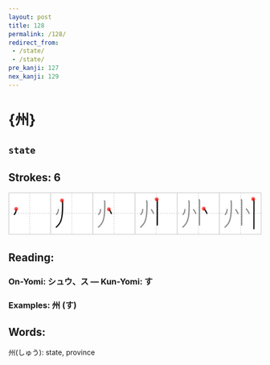 ```yaml
---
layout: post
title: 128
permalink: /128/
redirect_from:
 - /state/
 - /state/
pre_kanji: 127
nex_kanji: 129
---
```


# {州}

## `state`

## Strokes: 6

<div class="stroke"><img src="../images/E5B79E.png" /></div>

## Reading:

### On-Yomi: シュウ、ス &mdash; Kun-Yomi: す

### Examples: 州 (す)

## Words:

州(しゅう): state, province
